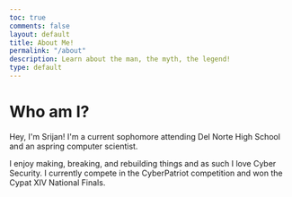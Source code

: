 ```yaml
---
toc: true
comments: false
layout: default
title: About Me!
permalink: "/about"
description: Learn about the man, the myth, the legend!
type: default
---
```


<h1>Who am I?</h1>

Hey, I'm Srijan! I'm a current sophomore attending Del Norte High School and an aspring computer scientist. 


I enjoy making, breaking, and rebuilding things and as such I love Cyber Security. I currently compete in the CyberPatriot competition and won the Cypat XIV National Finals. 